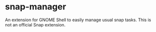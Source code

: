 # snap-manager
An extension for GNOME Shell to easily manage usual snap tasks.
This is not an official Snap extension.
